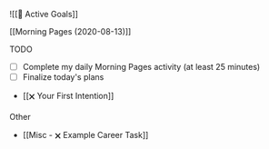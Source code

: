 ![[🎯 Active Goals]]

[[Morning Pages (2020-08-13)]]

TODO
- [ ] Complete my daily Morning Pages activity (at least 25 minutes)
- [ ] Finalize today's plans
- [[🗙 Your First Intention]]

Other
- [[Misc - 🗙 Example Career Task]]